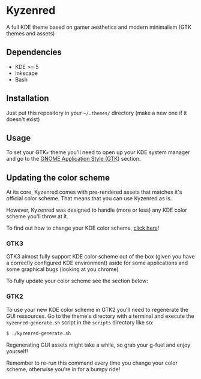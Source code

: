 # Kyzenred
A full KDE theme based on gamer aesthetics and modern minimalism (GTK themes and assets)

## Dependencies
- KDE >= 5
- Inkscape 
- Bash

## Installation
Just put this repository in your `~/.themes/` directory (make a new one if it doesn't exist)

## Usage
To set your GTK+ theme you'll need to open up your KDE system manager and go to the [GNOME Application Style (GTK)](https://userbase.kde.org/System_Settings/GNOME_Application_Style_(GTK)) section.

## Updating the color scheme
At its core, Kyzenred comes with pre-rendered assets that matches it's official color scheme. That means that you can use Kyzenred as is.

However, Kyzenred was designed to handle (more or less) any KDE color scheme you'll throw at it.

To find out how to change your KDE color scheme, [click here](https://docs.kde.org/trunk5/en/kde-workspace/kcontrol/colors/index.html)!

### GTK3 
GTK3 almost fully support KDE color scheme out of the box (given you have a correctly configured KDE environment) aside for some applications and some graphical bugs (looking at you chrome)

To fully update your color scheme see the section below:

### GTK2
To use your new KDE color scheme in GTK2 you'll need to regenerate the GUI ressources.
Go to the theme's directory with a terminal and execute the `kyzenred-generate.sh` script in the `scripts` directory like so:
```bash
$ ./kyzenred-generate.sh
```
Regenerating GUI assets might take a while, so grab your g-fuel and enjoy yourself!

Remember to re-run this command every time you change your color scheme, otherwise you're in for a bumpy ride!
